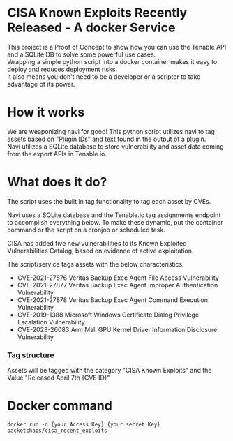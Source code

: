 # CISA Known Exploits Recently Released - A docker Service

This project is a Proof of Concept to show how you can use the Tenable API and a SQLite DB to solve some powerful use cases.  
Wrapping a simple python script into a docker container makes it easy to deploy and reduces deployment risks.  
It also means you don't need to be a developer or a scripter to take advantage of its power.


# How it works

We are weaponizing navi for good! This python script utilizes navi to tag assets based on "Plugin IDs" and text found in the output of a plugin.  
Navi utilizes a SQLite database to store vulnerability and asset data coming from the export APIs in Tenable.io.


# What does it do?

The script uses the built in tag functionality to tag each asset by CVEs.

Navi uses a SQLite database and the Tenable.io tag assignments endpoint to accomplish everything below.  To make these dynamic, put the container command or the script on a cronjob or scheduled task.

CISA has added five new vulnerabilities to its Known Exploited Vulnerabilities Catalog, based on evidence of active exploitation.

The script/service tags assets with the below characteristics:

* CVE-2021-27876 Veritas Backup Exec Agent File Access Vulnerability
* CVE-2021-27877 Veritas Backup Exec Agent Improper Authentication Vulnerability
* CVE-2021-27878 Veritas Backup Exec Agent Command Execution Vulnerability
* CVE-2019-1388 Microsoft Windows Certificate Dialog Privilege Escalation Vulnerability
* CVE-2023-26083 Arm Mali GPU Kernel Driver Information Disclosure Vulnerability

### Tag structure

Assets will be tagged with the category "CISA Known Exploits" and the Value "Released April 7th {CVE ID}"

# Docker command
    docker run -d {your Access Key} {your secret Key} packetchaos/cisa_recent_exploits

